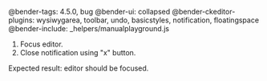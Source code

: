 @bender-tags: 4.5.0, bug
@bender-ui: collapsed
@bender-ckeditor-plugins: wysiwygarea, toolbar, undo, basicstyles, notification, floatingspace
@bender-include: _helpers/manualplayground.js

1. Focus editor.
2. Close notification using "x" button.

Expected result: editor should be focused.

